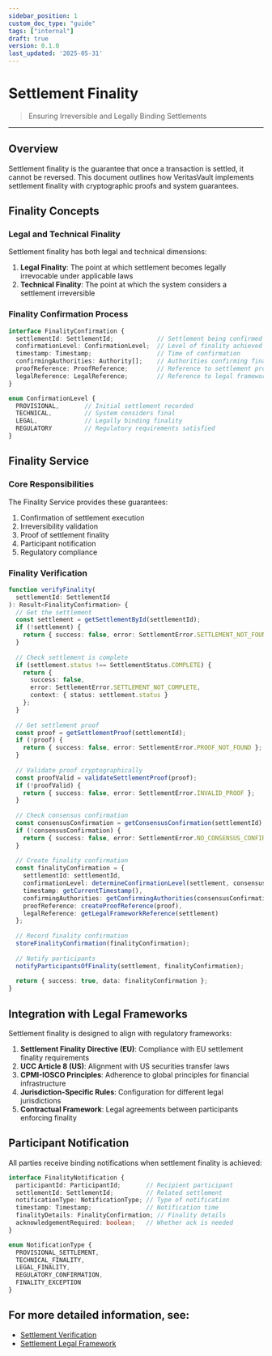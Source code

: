 ```yaml
---
sidebar_position: 1
custom_doc_type: "guide"
tags: ["internal"]
draft: true
version: 0.1.0
last_updated: '2025-05-31'
---
```


# Settlement Finality

> Ensuring Irreversible and Legally Binding Settlements

---

## Overview

Settlement finality is the guarantee that once a transaction is settled, it cannot be reversed. This document outlines how VeritasVault implements settlement finality with cryptographic proofs and system guarantees.

## Finality Concepts

### Legal and Technical Finality

Settlement finality has both legal and technical dimensions:

1. **Legal Finality**: The point at which settlement becomes legally irrevocable under applicable laws
2. **Technical Finality**: The point at which the system considers a settlement irreversible

### Finality Confirmation Process

```typescript
interface FinalityConfirmation {
  settlementId: SettlementId;            // Settlement being confirmed
  confirmationLevel: ConfirmationLevel;  // Level of finality achieved
  timestamp: Timestamp;                  // Time of confirmation
  confirmingAuthorities: Authority[];    // Authorities confirming finality
  proofReference: ProofReference;        // Reference to settlement proof
  legalReference: LegalReference;        // Reference to legal framework
}

enum ConfirmationLevel {
  PROVISIONAL,       // Initial settlement recorded
  TECHNICAL,         // System considers final
  LEGAL,             // Legally binding finality
  REGULATORY         // Regulatory requirements satisfied
}
```

## Finality Service

### Core Responsibilities

The Finality Service provides these guarantees:

1. Confirmation of settlement execution
2. Irreversibility validation
3. Proof of settlement finality
4. Participant notification
5. Regulatory compliance

### Finality Verification

```typescript
function verifyFinality(
  settlementId: SettlementId
): Result<FinalityConfirmation> {
  // Get the settlement
  const settlement = getSettlementById(settlementId);
  if (!settlement) {
    return { success: false, error: SettlementError.SETTLEMENT_NOT_FOUND };
  }
  
  // Check settlement is complete
  if (settlement.status !== SettlementStatus.COMPLETE) {
    return { 
      success: false, 
      error: SettlementError.SETTLEMENT_NOT_COMPLETE,
      context: { status: settlement.status }
    };
  }
  
  // Get settlement proof
  const proof = getSettlementProof(settlementId);
  if (!proof) {
    return { success: false, error: SettlementError.PROOF_NOT_FOUND };
  }
  
  // Validate proof cryptographically
  const proofValid = validateSettlementProof(proof);
  if (!proofValid) {
    return { success: false, error: SettlementError.INVALID_PROOF };
  }
  
  // Check consensus confirmation
  const consensusConfirmation = getConsensusConfirmation(settlementId);
  if (!consensusConfirmation) {
    return { success: false, error: SettlementError.NO_CONSENSUS_CONFIRMATION };
  }
  
  // Create finality confirmation
  const finalityConfirmation = {
    settlementId: settlementId,
    confirmationLevel: determineConfirmationLevel(settlement, consensusConfirmation),
    timestamp: getCurrentTimestamp(),
    confirmingAuthorities: getConfirmingAuthorities(consensusConfirmation),
    proofReference: createProofReference(proof),
    legalReference: getLegalFrameworkReference(settlement)
  };
  
  // Record finality confirmation
  storeFinalityConfirmation(finalityConfirmation);
  
  // Notify participants
  notifyParticipantsOfFinality(settlement, finalityConfirmation);
  
  return { success: true, data: finalityConfirmation };
}
```

## Integration with Legal Frameworks

Settlement finality is designed to align with regulatory frameworks:

1. **Settlement Finality Directive (EU)**: Compliance with EU settlement finality requirements
2. **UCC Article 8 (US)**: Alignment with US securities transfer laws
3. **CPMI-IOSCO Principles**: Adherence to global principles for financial infrastructure
4. **Jurisdiction-Specific Rules**: Configuration for different legal jurisdictions
5. **Contractual Framework**: Legal agreements between participants enforcing finality

## Participant Notification

All parties receive binding notifications when settlement finality is achieved:

```typescript
interface FinalityNotification {
  participantId: ParticipantId;       // Recipient participant
  settlementId: SettlementId;         // Related settlement
  notificationType: NotificationType; // Type of notification
  timestamp: Timestamp;               // Notification time
  finalityDetails: FinalityConfirmation; // Finality details
  acknowledgementRequired: boolean;   // Whether ack is needed
}

enum NotificationType {
  PROVISIONAL_SETTLEMENT,
  TECHNICAL_FINALITY,
  LEGAL_FINALITY,
  REGULATORY_CONFIRMATION,
  FINALITY_EXCEPTION
}
```

## For more detailed information, see:

* [Settlement Verification](./settlement-verification.md)
* [Settlement Legal Framework](./settlement-legal-framework.md)